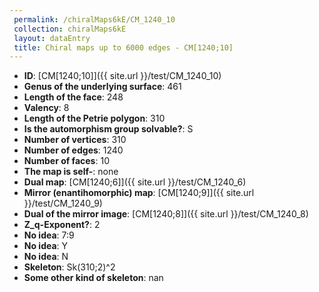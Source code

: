 ```yaml
--- 
 permalink: /chiralMaps6kE/CM_1240_10 
 collection: chiralMaps6kE
 layout: dataEntry
 title: Chiral maps up to 6000 edges - CM[1240;10]
---
```


- **ID**: [CM[1240;10]]({{ site.url }}/test/CM_1240_10)
- **Genus of the underlying surface**: 461
- **Length of the face**: 248
- **Valency**: 8
- **Length of the Petrie polygon**: 310
- **Is the automorphism group solvable?**: S
- **Number of vertices**: 310
- **Number of edges**: 1240
- **Number of faces**: 10
- **The map is self-**: none
- **Dual map**: [CM[1240;6]]({{ site.url }}/test/CM_1240_6)
- **Mirror (enantihomorphic) map**: [CM[1240;9]]({{ site.url }}/test/CM_1240_9)
- **Dual of the mirror image**: [CM[1240;8]]({{ site.url }}/test/CM_1240_8)
- **Z_q-Exponent?**: 2
- **No idea**:  7:9
- **No idea**: Y
- **No idea**: N
- **Skeleton**: Sk(310;2)^2
- **Some other kind of skeleton**: nan
